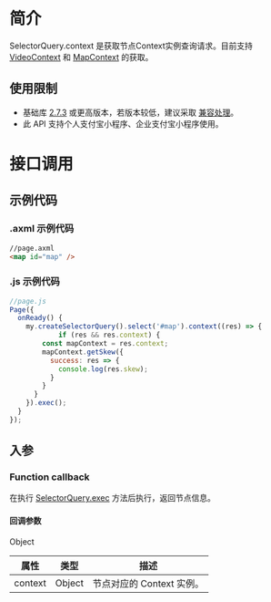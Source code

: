 # 简介
SelectorQuery.context 是获取节点Context实例查询请求。目前支持 [VideoContext](https://opendocs.alipay.com/mini/api/media/video/my.createvideocontext) 和 [MapContext](https://opendocs.alipay.com/mini/api/mapcontext) 的获取。

## 使用限制

- 基础库 [2.7.3](https://opendocs.alipay.com/mini/framework/lib-upgrade-v2) 或更高版本，若版本较低，建议采取 [兼容处理](https://opendocs.alipay.com/mini/framework/compatibility)。
- 此 API 支持个人支付宝小程序、企业支付宝小程序使用。

# 接口调用

## 示例代码

### .axml 示例代码
```html
//page.axml
<map id="map" />
```

### .js 示例代码
```javascript
//page.js
Page({
  onReady() {
    my.createSelectorQuery().select('#map').context((res) => {
			if (res && res.context) {
        const mapContext = res.context;
        mapContext.getSkew({
          success: res => {
            console.log(res.skew);
          }
        }
      }
    }).exec();
  }
});
```

## 入参

### Function callback
在执行 [SelectorQuery.exec](https://opendocs.alipay.com/mini/api/baz2hg) 方法后执行，返回节点信息。

#### 回调参数
Object

| **属性** | **类型** | **描述** |
| --- | --- | --- |
| context | Object | 节点对应的 Context 实例。 |

